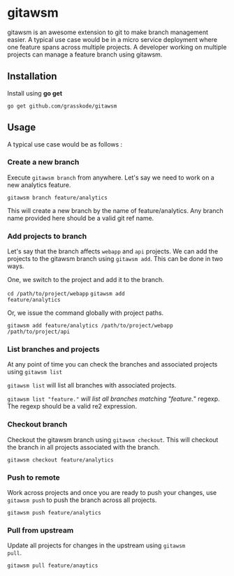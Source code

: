 # gitawsm

gitawsm is an awesome extension to git to make branch management easier. A typical use case would be in a micro service deployment where one feature spans across multiple projects. A developer working on multiple projects can manage a feature branch using gitawsm.

## Installation

Install using <b>go get</b>

<code>go get github.com/grasskode/gitawsm</code>

## Usage

A typical use case would be as follows :

### Create a new branch
Execute <code>gitawsm branch</code> from anywhere. Let's say we need to work on a new analytics feature.

<code>gitawsm branch feature/analytics</code>

This will create a new branch by the name of feature/analytics. Any branch name provided here should be a valid git ref name.

### Add projects to branch
Let's say that the branch affects <code>webapp</code> and <code>api</code> projects. We can add the projects to the gitawsm branch using <code>gitawsm add</code>. This can be done in two ways.


One, we switch to the project and add it to the branch.

<code>cd /path/to/project/webapp</code>
<code>gitawsm add feature/analytics</code>

Or, we issue the command globally with project paths.

<code>gitawsm add feature/analytics /path/to/project/webapp /path/to/project/api</code>

### List branches and projects
At any point of time you can check the branches and associated projects using <code>gitawsm list</code>

<code>gitawsm list</code> will list all branches with associated projects.

<code>gitawsm list "feature.*"</code> will list all branches matching "feature.*" regexp. The regexp should be a valid re2 expression.

### Checkout branch
Checkout the gitawsm branch using <code>gitawsm checkout</code>. This will checkout the branch in all projects associated with the branch.

<code>gitawsm checkout feature/analytics</code>

### Push to remote
Work across projects and once you are ready to push your changes, use <code>gitawsm push</code> to push the branch across all projects.

<code>gitawsm push feature/analytics</code>

### Pull from upstream
Update all projects for changes in the upstream using <code>gitawsm pull</code>.

<code>gitawsm pull feature/anaytics</code>
